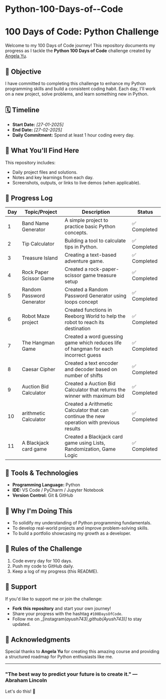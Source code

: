 # Python-100-Days-of--Code

# 100 Days of Code: Python Challenge

Welcome to my 100 Days of Code journey! This repository documents my progress as I tackle the **Python 100 Days of Code** challenge created by [Angela Yu](https://www.udemy.com/course/100-days-of-code/).

## 🌟 Objective

I have committed to completing this challenge to enhance my Python programming skills and build a consistent coding habit. Each day, I'll work on a new project, solve problems, and learn something new in Python.

## 🗓️ Timeline

- **Start Date:** _[27-01-2025]_
- **End Date:** _[27-02-2025]_
- **Daily Commitment:** Spend at least 1 hour coding every day.

## 📖 What You'll Find Here

This repository includes:

- Daily project files and solutions.
- Notes and key learnings from each day.
- Screenshots, outputs, or links to live demos (when applicable).

## 📝 Progress Log

| Day | Topic/Project             | Description                                                                               | Status       |
| --- | ------------------------- | ----------------------------------------------------------------------------------------- | ------------ |
| 1   | Band Name Generator       | A simple project to practice basic Python concepts.                                       | ✅ Completed |
| 2   | Tip Calculator            | Building a tool to calculate tips in Python.                                              | ✅ Completed |
| 3   | Treasure Island           | Creating a text-based adventure game.                                                     | ✅ Completed |
| 4   | Rock Paper Scissor Game   | Created a rock-paper-scissor game treasure setup                                          | ✅ Completed |
| 5   | Random Password Generator | Created a Random Password Generator using loops concept                                   | ✅ Completed |
| 6   | Robot Maze project        | Created functions in Reeborg World to help the robot to reach its destination             | ✅ Completed |
| 7   | The Hangman Game          | Created a word guessing game which reduces life of hangman for each incorrect guess       | ✅ Completed |
| 8   | Caesar Cipher             | Created a text encoder and decoder based on number of shifts                              | ✅ Completed |
| 9   | Auction Bid Calculator    | Created a Auction Bid Calculator that returns the winner with maximum bid                 | ✅ Completed |
| 10  | arithmetic Calculator     | Created a Arithmetic Calculator that can continue the new operation with previous results | ✅ Completed |
| 11  | A Blackjack card game     | Created a Blackjack card game using Lists, Randomization, Game Logic                      | ✅ Completed |

## 🔧 Tools & Technologies

- **Programming Language:** Python
- **IDE:** VS Code / PyCharm / Jupyter Notebook
- **Version Control:** Git & GitHub

## 🚀 Why I'm Doing This

- To solidify my understanding of Python programming fundamentals.
- To develop real-world projects and improve problem-solving skills.
- To build a portfolio showcasing my growth as a developer.

## 🏁 Rules of the Challenge

1. Code every day for 100 days.
2. Push my code to GitHub daily.
3. Keep a log of my progress (this README).

## 🤝 Support

If you'd like to support me or join the challenge:

- **Fork this repository** and start your own journey!
- Share your progress with the hashtag `#100DaysOfCode`.
- Follow me on _[instagram(_ayush743),github(Ayush743)]_ to stay updated.

## 📌 Acknowledgments

Special thanks to **Angela Yu** for creating this amazing course and providing a structured roadmap for Python enthusiasts like me.

---

### "The best way to predict your future is to create it." — Abraham Lincoln

Let's do this! 🎉
